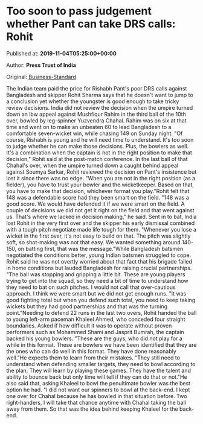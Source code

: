 
# Too soon to pass judgement whether Pant can take DRS calls: Rohit

Published at: **2019-11-04T05:25:00+00:00**

Author: **Press Trust of India**

Original: [Business-Standard](https://www.business-standard.com/article/pti-stories/too-soon-to-pass-judgement-whether-pant-can-take-drs-calls-rohit-119110400207_1.html)

The Indian team paid the price for Rishabh Pant's poor DRS calls against Bangladesh and skipper Rohit Sharma says that he doesn't want to jump to a conclusion yet whether the youngster is good enough to take tricky review decisions.
India did not review the decision when the umpire turned down an lbw appeal against Mushfiqur Rahim in the third ball of the 10th over, bowled by leg-spinner Yuzvendra Chahal.
Rahim was on six at that time and went on to make an unbeaten 60 to lead Bangladesh to a comfortable seven-wicket win, while chasing 149 on Sunday night.
"Of course, Rishabh is young and he will need time to understand. It's too soon to judge whether he can make those decisions. Plus, the bowlers as well. It's a combination when the captain is not in the right position to make that decision," Rohit said at the post-match conference.
In the last ball of that Chahal's over, when the umpire turned down a caught behind appeal against Soumya Sarkar, Rohit reviewed the decision on Pant's insistence but lost it since there was no edge.
"When you are not in the right position (as a fielder), you have to trust your bowler and the wicketkeeper. Based on that, you have to make that decision, whichever format you play."Rohit felt that 148 was a defendable score had they been smart on the field.
"148 was a good score. We would have defended it if we were smart on the field. A couple of decisions we did not get it right on the field and that went against us. That's where we lacked in decision making," he said.
Sent in to bat, India lost Rohit in the very first over and the skipper his early dismissal combined with a tough pitch negotiate made life tough for them.
"Whenever you lose a wicket in the first over, it's not easy to build on that. The pitch was slightly soft, so shot-making was not that easy. We wanted something around 140-150, on batting first, that was the message."While Bangladesh batsmen negotiated the conditions better, young Indian batsmen struggled to cope.
Rohit said he was not overtly worried about that fact that his brigade failed in home conditions but lauded Bangladesh for raising crucial partnerships.
"The ball was stopping and gripping a little bit. These are young players trying to get into the squad, so they need a bit of time to understand how they need to bat on such pitches. I would not call that over-cautious approach. I think we were smart but we did not get enough runs.
"It was good fighting total but when you defend such total, you need to keep taking wickets but they had good partnerships and that was the turning point."Needing to defend 22 runs in the last two overs, Rohit handed the ball to young left-arm paceman Khaleel Ahmed, who conceded four straight boundaries.
Asked if how difficult it was to operate without proven performers such as Mohammed Shami and Jasprit Bumrah, the captain backed his young bowlers.
"These are the guys, who did not play for a while in this format. These are bowlers we have been identified that they are the ones who can do well in this format. They have done reasonably well."He expects them to learn from their mistakes.
"They still need to understand when defending smaller targets, they need to bowl according to the plan. They will learn by playing these games. They have the talent and ability to bounce back but only time will tell if they can do that or not."He also said that, asking Khaleel to bowl the penultimate bowler was the best option he had.
"I did not want our spinners to bowl at the back-end. I kept one over for Chahal because he has bowled in that situation before. Two right-handers, I will take that chance anytime with Chahal taking the ball away from them. So that was the idea behind keeping Khaleel for the back-end.
